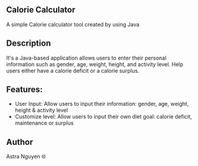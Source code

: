## Calorie Calculator 
  A simple Calorie calculator tool created by using Java

## Description 
  It's a Java-based application allows users to enter their personal information such as gender, age, weight, height, and activity level. Help users either have a calorie deficit or a calorie surplus.
## Features:
  * User Input: Allow users to input their information: gender, age, weight, height & activity level
  * Customize level: Allow users to input their own diet goal: calorie deficit, maintenance or surplus

## Author 
  Astra Nguyen 🌐
